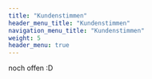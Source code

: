 ```yaml
---
title: "Kundenstimmen"
header_menu_title: "Kundenstimmen"
navigation_menu_title: "Kundenstimmen"
weight: 5
header_menu: true
---
```

noch offen :D 


